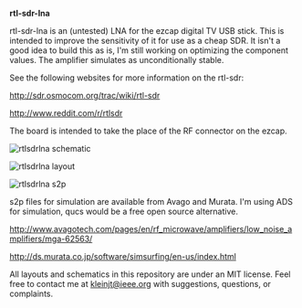 **rtl-sdr-lna**


rtl-sdr-lna is an (untested) LNA for the ezcap digital TV USB stick.
This is intended to improve the sensitivity of it for use as a cheap SDR.
It isn't a good idea to build this as is, I'm still working on optimizing the component values.
The amplifier simulates as unconditionally stable.


See the following websites for more information on the rtl-sdr:

http://sdr.osmocom.org/trac/wiki/rtl-sdr

http://www.reddit.com/r/rtlsdr

The board is intended to take the place of the RF connector on the ezcap.  


![rtlsdrlna schematic](http://kl1xf.org/rtlsdr_lna_sch.png)

![rtlsdrlna layout](http://kl1xf.org/rtlsdr_lna_brd.png)


![rtlsdrlna s2p](http://kl1xf.org/rtl_sdr_lna_s2p.png)


s2p files for simulation are available from Avago and Murata. I'm using ADS for simulation, qucs would be a free open source alternative.

http://www.avagotech.com/pages/en/rf_microwave/amplifiers/low_noise_amplifiers/mga-62563/

http://ds.murata.co.jp/software/simsurfing/en-us/index.html


All layouts and schematics in this repository are under an MIT license.
Feel free to contact me at kleinjt@ieee.org with suggestions, questions, or complaints.